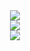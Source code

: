 <div align="center" style="display:flex;align-items:center;justify-content:center; flex-direction:column;">
    <img src="bully.gif" />
    <img align="center" src="https://github-readme-stats.vercel.app/api?username=asianjack19&show_icons=true&theme=radical" />
    <img align="center" src="https://github-readme-stats.vercel.app/api/top-langs/?username=asianjack19" />
</div>